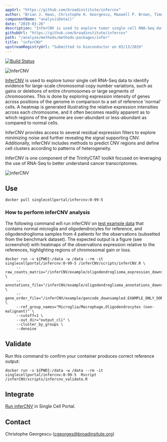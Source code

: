 ```yaml
---
appUrl: "https://github.com/broadinstitute/infercnv"
author: "Brian J. Haas, Christophe H. Georgescu, Maxwell P. Brown, Timothy L. Tickle, Livnat Jerby, Matan Hofree, Itay Tirosh, Aviv Regev"
componentName: "analysisDetail"
date: "2019-03-26"
description: "InferCNV is used to explore tumor single cell RNA-Seq data to identify evidence for large-scale chromosomal copy number variations."
githubUrl: "https://github.com/broadinstitute/infercnv"
path: "/analyze/methods/methods-packages/infer"
title: "inferCNV"
upstreamRegistryUrl: "Submitted to bioconductor on 03/13/2019"
---
```


[![Build Status](https://travis-ci.com/broadinstitute/infercnv.svg?branch=master )](https://travis-ci.com/broadinstitute/infercnv)

![InferCNV](../../_images/methods/infercnv_logo.png)

[InferCNV](https://github.com/broadinstitute/infercnv) is used to explore tumor single cell RNA-Seq data to identify evidence for large-scale chromosomal copy number variations, such as gains or deletions of entire chromosomes or large segments of chromosomes. This is done by exploring expression intensity of genes across positions of the genome in comparison to a set of reference 'normal' cells. A heatmap is generated illustrating the relative expression intensities across each chromosome, and it often becomes readily apparent as to which regions of the genome are over-abundant or less-abundant as compared to normal cells.

InferCNV provides access to several residual expression filters to explore minimizing noise and further revealing the signal supporting CNV. Additionally, inferCNV includes methods to predict CNV regions and define cell clusters according to patterns of heterogeneity.

InferCNV is one component of the TrinityCTAT toolkit focused on leveraging the use of RNA-Seq to better understand cancer transcriptomes.

![inferCNV](../../_images/methods/infercnv_screenshot.png)

## Use

```
docker pull singlecellportal/infercnv:0-99-5
```

### How to perform inferCNV analysis 

The following command will run inferCNV on [test example data](https://github.com/broadinstitute/infercnv/tree/master/example) that contains normal microglia and oligodendrocytes for reference, and oligodendroglioma samples from 4 patients for the observations (subsetted from the benchmark dataset). The expected output is a figure (see screenshot) with heatmaps of the observations expression relative to the references, highlighting regions of chromosomal gain or loss.

```
docker run -v ${PWD}:/data -w /data --rm -it singlecellportal/infercnv:0-99-5 /inferCNV/scripts/inferCNV.R \
     --raw_counts_matrix="/inferCNV/example/oligodendroglioma_expression_downsampled.counts.matrix" \
     --annotations_file="/inferCNV/example/oligodendroglioma_annotations_downsampled.txt" \
     --gene_order_file="/inferCNV/example/gencode_downsampled.EXAMPLE_ONLY_DONT_REUSE.txt" \
     --ref_group_names="Microglia/Macrophage,Oligodendrocytes (non-malignant)" \
     --cutoff=1 \
     --out_dir="output_cli" \
     --cluster_by_groups \
     --denoise
```

## Validate

Run this command to confirm your container produces correct reference output: 

```
docker run -v ${PWD}:/data -w /data --rm -it singlecellportal/infercnv:0-99-5  Rscript /inferCNV/scripts/infercnv_validate.R
```

## Integrate

[Run inferCNV](https://github.com/broadinstitute/single_cell_portal/wiki/Running-inferCNV) in Single Cell Portal.

## Contact

Christophe Georgescu ([cgeorges@broadinsitute.org](mailto:cgeorges@broadinsitute.org))

